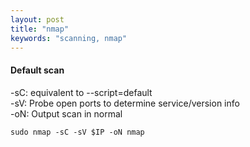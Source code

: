 ```yaml
---
layout: post
title: "nmap"
keywords: "scanning, nmap"
---
```

#### Default scan
-sC: equivalent to --script=default  
-sV: Probe open ports to determine service/version info  
-oN: Output scan in normal

```
sudo nmap -sC -sV $IP -oN nmap
```
